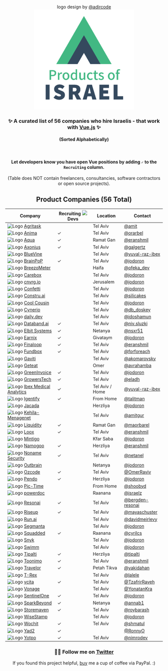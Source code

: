 <div align="center">
    <div>logo design by <a href="https://twitter.com/adircode">@adircode</a></div>
    <img width="320px" src="logo.png" alt="Products of Israel" title="Products of Israel">
    <h3>✨ A curated list of 56 companies who hire Israelis - that work with <a href="https://vuejs.org/">Vue.js</a> ✨</h3>
    <h4>(Sorted Alphabetically)</h4>
    <br>

#### Let developers know you have open Vue positions by adding `✓` to the `Recruiting` column.

(Table does NOT contain freelancers, consultancies, software contractors or open source projects).

## Product Companies (56 Total)

| Company                                                                                                                                          | Recruiting <a href="#"><img width="14px" src="https://github.com/JonathanDn/vue-companies-israel/blob/main/vue.png"></a> Devs | Location        | Contact                                                               |
| ------------------------------------------------------------------------------------------------------------------------------------------------ | ----------------------------------------------------------------------------------------------------------------------------- | --------------- | --------------------------------------------------------------------- |
| ![Logo](https://www.google.com/s2/favicons?sz=16&domain=start.agritask.com) [Agritask](https://start.agritask.com/)                              |                                                                                                                               | Tel Aviv        | [@amit](https://github.com/amit-82)                                   |
| ![Logo](https://www.google.com/s2/favicons?sz=16&domain=www.animaapp.com) [Anima](https://www.animaapp.com/)                                     | ✓                                                                                                                             | Tel Aviv        | [@orarbel](https://github.com/orarbel)                                |
| ![Logo](https://www.google.com/s2/favicons?sz=16&domain=www.aquasec.com) [Aqua](https://aquasec.com/about-us/careers)                            | ✓                                                                                                                             | Ramat Gan       | [@eranshmil](https://github.com/eranshmil)                            |
| ![Logo](https://www.google.com/s2/favicons?sz=16&domain=www.axonius.com) [Axonius](https://www.axonius.com/)                                     | ✓                                                                                                                             | Tel Aviv        | [@galgertz](https://github.com/galgertz)                              |
| ![Logo](https://www.google.com/s2/favicons?sz=16&domain=www.bluevine.com) [BlueVine](https://www.bluevine.com/)                                  |                                                                                                                               | Tel Aviv        | [@yuval-raz-ibex](https://twitter.com/yuvalraz)                       |
| ![Logo](https://www.google.com/s2/favicons?sz=16&domain=brainpop.com) [BrainPoP](https://brainpop.com)                                           | ✓                                                                                                                             | Tel Aviv        | [@jodoron](https://twitter.com/jodoron)                               |
| ![Logo](https://www.google.com/s2/favicons?sz=16&domain=breezometer.com) [BreezoMeter](https://breezometer.com)                                  |                                                                                                                               | Haifa           | [@ofeka_dev](https://twitter.com/@ofeka_dev)                          |
| ![Logo](https://www.google.com/s2/favicons?sz=16&domain=https://www.careboxhealth.com) [Carebox](https://www.careboxhealth.com)                  |                                                                                                                               | Tel Aviv        | [@jodoron](https://twitter.com/jodoron)                               |
| ![Logo](https://www.google.com/s2/favicons?sz=16&domain=cnvrg.io) [cnvrg.io](https://cnvrg.io)                                                   |                                                                                                                               | Jerusalem       | [@jodoron](https://twitter.com/jodoron)                               |
| ![Logo](https://www.google.com/s2/favicons?sz=16&domain=www.withconfetti.com) [Confetti](https://www.withconfetti.com/)                          |                                                                                                                               | Tel Aviv        | [@jodoron](https://twitter.com/jodoron)                               |
| ![Logo](https://www.google.com/s2/favicons?sz=16&domain=constru.ai) [Constru.ai](https://constru.ai/)                                            |                                                                                                                               | Tel Aviv        | [@silicakes](https://github.com/silicakes)                            |
| ![Logo](https://www.google.com/s2/favicons?sz=16&domain=www.coolcousin.com) [Cool Cousin](https://www.coolcousin.com)                            |                                                                                                                               | Tel Aviv        | [@jodoron](https://twitter.com/jodoron)                               |
| ![Logo](https://www.google.com/s2/favicons?sz=16&domain=www.cynerio.com) [Cynerio](https://www.cynerio.com)                                      |                                                                                                                               | Tel Aviv        | [@db_doskey](https://twitter.com/db_doskey)                           |
| ![Logo](https://www.google.com/s2/favicons?sz=16&domain=daily.dev) [daily.dev](https://daily.dev)                                                |                                                                                                                               | Tel Aviv        | [@idoshamun](https://twitter.com/idoshamun)                           |
| ![Logo](https://www.google.com/s2/favicons?sz=16&domain=databand.ai) [Databand.ai](https://databand.ai)                                          | ✓                                                                                                                             | Tel Aviv        | [@niv.sluzki](https://www.linkedin.com/in/niv-sluzki/)                |
| ![Logo](https://www.google.com/s2/favicons?sz=16&domain=www.elbitsystems.com) [Elbit Systems](https://elbitsystems.com/)                         | ✓                                                                                                                             | Netanya         | [@nsxr51](https://github.com/nsxr51)                                  |
| ![Logo](https://www.google.com/s2/favicons?sz=16&domain=www.earnix.com) [Earnix](https://earnix.com/)                                            | ✓                                                                                                                             | Givataym        | [@jodoron](https://twitter.com/jodoron)                               |
| ![Logo](https://www.google.com/s2/favicons?sz=16&domain=finaloop.com) [Finaloop](https://finaloop.com)                                           | ✓                                                                                                                             | Tel Aviv        | [@eranshmil](https://github.com/eranshmil)                            |
| ![Logo](https://www.google.com/s2/favicons?sz=16&domain=fundbox.com) [Fundbox](https://fundbox.com)                                              | ✓                                                                                                                             | Tel Aviv        | [@forforeach](https://twitter.com/forforeach)                         |
| ![Logo](https://www.google.com/s2/favicons?sz=16&domain=www.gaviti.com) [Gaviti](https://www.gaviti.com)                                         |                                                                                                                               | Tel Aviv        | [@akomarovsky](https://www.linkedin.com/in/alexkomarovsky/)           |
| ![Logo](https://www.google.com/s2/favicons?sz=16&domain=www.geteat.co.il) [Geteat](https://geteat.co.il)                                         |                                                                                                                               | Omer            | [@avrahamba](https://github.com/avrahamba)                            |
| ![Logo](https://www.google.com/s2/favicons?sz=16&domain=www.greeninvoice.co.il) [GreenInvoice](https://www.greeninvoice.co.il/)                  | ✓                                                                                                                             | Tel Aviv        | [@jodoron](https://twitter.com/jodoron)                               |
| ![Logo](https://www.google.com/s2/favicons?sz=16&domain=www.growerstech.com) [GrowersTech](https://www.growerstech.com)                          | ✓                                                                                                                             | Tel Aviv        | [@eladh](https://github.com/eladh)                                    |
| ![Logo](https://www.google.com/s2/favicons?sz=16&domain=ibex-ai.com) [Ibex Medical Analytics](https://ibex-ai.com/)                              | ✓                                                                                                                             | Tel Aviv / Home | [@yuval-raz-ibex](https://twitter.com/yuvalraz)                       |
| ![Logo](https://www.google.com/s2/favicons?sz=16&domain=www.igentify.com) [Igentify](https://www.igentify.com)                                   | ✓                                                                                                                             | From Home       | [@talitman](https://github.com/talitman)                              |
| ![Logo](https://www.google.com/s2/favicons?sz=16&domain=www.jacada.com/positions-in-israel) [Jacada](https://www.jacada.com/positions-in-israel) |                                                                                                                               | Herzliya        | [@jodoron](https://twitter.com/jodoron)                               |
| ![Logo](https://www.google.com/s2/favicons?sz=16&domain=bandpad.co) [Kehila-Menagenet](https://bandpad.co)                                       |                                                                                                                               | Tel Aviv        | [@amitgur](https://www.linkedin.com/in/amit-gur-65810146/)            |
| ![Logo](https://www.google.com/s2/favicons?sz=16&domain=liquidity-capital.com) [Liquidity](https://www.liquidity.inc/)                           | ✓                                                                                                                             | Ramat Gan       | [@maorbarel](https://github.com/maorbarel)                            |
| ![Logo](https://www.google.com/s2/favicons?sz=16&domain=loox.app) [Loox](https://jobs.loox.io/)                                                  | ✓                                                                                                                             | Tel Aviv        | [@eranshmil](https://github.com/eranshmil)                            |
| ![Logo](https://www.google.com/s2/favicons?sz=16&domain=www.mintigo.com) [Mintigo](https://www.mintigo.com)                                      |                                                                                                                               | Kfar Saba       | [@jodoron](https://twitter.com/jodoron)                               |
| ![Logo](https://www.google.com/s2/favicons?sz=16&domain=namogoo.com) [Namogoo](https://namogoo.com/careers)                                      | ✓                                                                                                                             | Herzliya        | [@eranshmil](https://github.com/eranshmil)                            |
| ![Logo](https://www.google.com/s2/favicons?sz=16&domain=nonamesecurity.com) [Noname Security](https://nonamesecurity.com)                        | ✓                                                                                                                             | Tel Aviv        | [@netanel](mailto:netanelm@nonamesecurity.com?subject=I%20Love%20Vue) |
| ![Logo](https://www.google.com/s2/favicons?sz=16&domain=www.outbrain.com) [Outbrain](https://www.outbrain.com)                                   |                                                                                                                               | Netanya         | [@jodoron](https://twitter.com/jodoron)                               |
| ![Logo](https://www.google.com/s2/favicons?sz=16&domain=www.oz-code.com) [Ozcode](https://oz-code.com)                                           | ✓                                                                                                                             | Tel Aviv        | [@OmerRaviv](https://github.com/OmerRaviv)                            |
| ![Logo](https://www.google.com/s2/favicons?sz=16&domain=pendo.io) [Pendo](https://pendo.io)                                                      | ✓                                                                                                                             | Herzliya        | [@jodoron](https://twitter.com/jodoron)                               |
| ![Logo](https://www.google.com/s2/favicons?sz=16&domain=www.pic-time.com) [Pic-Time](https://www.pic-time.com)                                   |                                                                                                                               | From Home       | [@shoobyd](https://github.com/ShoobyD)                                |
| ![Logo](https://www.google.com/s2/favicons?sz=16&domain=app.powerdoc.co) [powerdoc](https://powerdoc.co.il)                                      |                                                                                                                               | Raanana         | [@israelz](https://www.linkedin.com/in/israel-zhout-80291071/)        |
| ![Logo](https://www.google.com/s2/favicons?sz=16&domain=resonai.com) [Resonai](https://resonai.com)                                              | ✓                                                                                                                             | Tel Aviv        | [@bergden-resonai](https://github.com/bergden-resonai)                |
| ![Logo](https://www.google.com/s2/favicons?sz=16&domain=www.riseup.co.il) [Riseup](https://www.riseup.co.il/)                                    | ✓                                                                                                                             | Tel Aviv        | [@mayaschuster](https://github.com/mayaschuster)                      |
| ![Logo](https://www.google.com/s2/favicons?sz=16&domain=run.ai) [Run.ai](https://run.ai)                                                         |                                                                                                                               | Tel Aviv        | [@davidmeirlevy](https://github.com/davidmeirlevy)                    |
| ![Logo](https://www.google.com/s2/favicons?sz=16&domain=segmanta.com) [Segmanta](https://segmanta.com)                                           |                                                                                                                               | Tel Aviv        | [@jodoron](https://twitter.com/jodoron)                               |
| ![Logo](https://www.google.com/s2/favicons?sz=16&domain=www.squadded.co) [Squadded](https://www.squadded.co)                                     | ✓                                                                                                                             | Raanana         | [@cyrilcs](https://twitter.com/cyrilcs)                               |
| ![Logo](https://www.google.com/s2/favicons?sz=16&domain=snyk.io) [Snyk](http://snyk.io)                                                          |                                                                                                                               | Tel Aviv        | [@jodoron](https://twitter.com/jodoron)                               |
| ![Logo](https://www.google.com/s2/favicons?sz=16&domain=swimm.io) [Swimm](https://swimm.io/)                                                     |                                                                                                                               | Tel Aviv        | [@jodoron](https://twitter.com/jodoron)                               |
| ![Logo](https://www.google.com/s2/favicons?sz=16&domain=tipalti.com) [Tipalti](https://tipalti.com/careers/)                                     | ✓                                                                                                                             | Herzliya        | [@tipalti](https://twitter.com/tipalti)                               |
| ![Logo](https://www.google.com/s2/favicons?sz=16&domain=toonimo.com) [Toonimo](https://toonimo.com)                                              | ✓                                                                                                                             | Tel Aviv        | [@eranshmil](https://github.com/eranshmil)                            |
| ![Logo](https://www.google.com/s2/favicons?sz=16&domain=www.travelor.com) [Travelor](https://www.travelor.com)                                   | ✓                                                                                                                             | Petah Tikva     | [@yakidahan](https://github.com/yakidahan)                            |
| ![Logo](https://www.google.com/s2/favicons?sz=16&domain=www.trexgroup.com) [T-Rex](https://www.trexgroup.com/)                                   |                                                                                                                               | Tel Aviv        | [@lalele](https://github.com/lalele/)                                 |
| ![Logo](https://www.google.com/s2/favicons?sz=16&domain=www.vcita.com) [vcita](https://www.vcita.com)                                            | ✓                                                                                                                             | Tel Aviv        | [@TzafrirRaveh](https://www.linkedin.com/in/tzafrir-raveh-14278186/)  |
| ![Logo](https://www.google.com/s2/favicons?sz=16&domain=www.vonagetlv.com) [Vonage](https://www.vonagetlv.com)                                   |                                                                                                                               | Tel Aviv        | [@YonatanKra](https://twitter.com/yonatankra)                         |
| ![Logo](https://www.google.com/s2/favicons?sz=16&domain=www.sentinelone.com) [SentinelOne](https://www.sentinelone.com/)                         | ✓                                                                                                                             | Tel Aviv        | [@jodoron](https://twitter.com/jodoron)                               |
| ![Logo](https://www.google.com/s2/favicons?sz=16&domain=www.sparkbeyond.com) [SparkBeyond](https://www.sparkbeyond.com/)                         | ✓                                                                                                                             | Netanya         | [@annab1](https://github.com/annab1)                                  |
| ![Logo](https://www.google.com/s2/favicons?sz=16&domain=www.storemaven.com) [Storemaven](https://www.storemaven.com/)                            | ✓                                                                                                                             | Tel Aviv        | [@roybarash](https://github.com/roybarash)                            |
| ![Logo](https://www.google.com/s2/favicons?sz=16&domain=www.wisestamp.com) [WiseStamp](https://www.wisestamp.com)                                |                                                                                                                               | Tel Aviv        | [@jodoron](https://twitter.com/jodoron)                               |
| ![Logo](https://www.google.com/s2/favicons?sz=16&domain=www.wochit.com) [Wochit](https://wochit.com)                                             | ✓                                                                                                                             | Tel Aviv        | [@shmatul](https://github.com/shmatul)                                |
| ![Logo](https://www.google.com/s2/favicons?sz=16&domain=www.yad2.co.il) [Yad2](https://www.yad2.co.il/)                                          | ✓                                                                                                                             |                 | [@RonnyO](https://github.com/RonnyO)                                  |
| ![Logo](https://www.google.com/s2/favicons?sz=16&domain=www.yotpo.com) [Yotpo](https://www.yotpo.com)                                            | ✓                                                                                                                             | Tel Aviv        | [@nimrodev](https://github.com/nimrodev)                              |

### 👨‍💻 Follow me on [Twitter](https://twitter.com/jodoron)

If you found this project helpful, [buy](https://paypal.me/jodoron/6.75USD) me a cup of coffee via PayPal. :)

</div>
